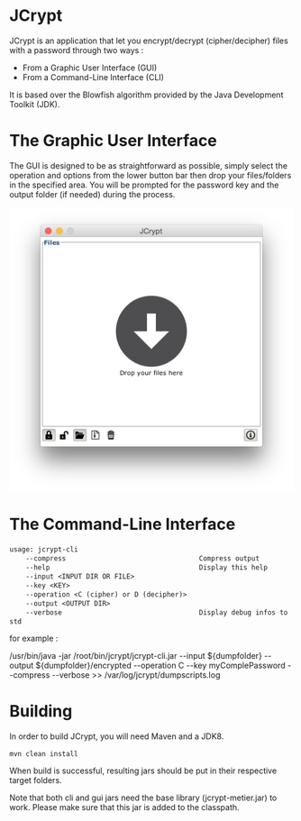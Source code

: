 JCrypt
======

JCrypt is an application that let you encrypt/decrypt (cipher/decipher) files with a password through two ways :

- From a Graphic User Interface (GUI)
- From a Command-Line Interface (CLI)

It is based over the Blowfish algorithm provided by the Java Development Toolkit (JDK).

The Graphic User Interface
======

The GUI is designed to be as straightforward as possible, simply select the operation and options from the lower button bar then drop your files/folders in the specified area. You will be prompted for the password key and the output folder (if needed) during the process.

![](https://github.com/dwarfman78/jcrypt/blob/master/jcrypt-ihm/capture.png)

The Command-Line Interface
======

```
usage: jcrypt-cli
    --compress                                 Compress output
    --help                                     Display this help
    --input <INPUT DIR OR FILE>
    --key <KEY>
    --operation <C (cipher) or D (decipher)>
    --output <OUTPUT DIR>
    --verbose                                  Display debug infos to std
```

for example :

/usr/bin/java -jar /root/bin/jcrypt/jcrypt-cli.jar --input ${dumpfolder} --output ${dumpfolder}/encrypted --operation C --key myComplePassword --compress --verbose >> /var/log/jcrypt/dumpscripts.log

Building
======

In order to build JCrypt, you will need Maven and a JDK8.

```
mvn clean install
```

When build is successful, resulting jars should be put in their respective target folders.

Note that both cli and gui jars need the base library (jcrypt-metier.jar) to work. Please make sure that this jar is added to the classpath.

